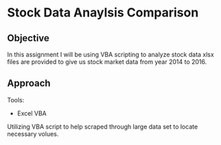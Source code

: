# Stock Data Anaylsis Comparison

## Objective
In this assignment I will be using VBA scripting to analyze stock data xlsx files are provided to give us stock market data from year 2014 to 2016. 

## Approach
Tools:

* Excel VBA


Utilizing VBA script to help scraped through large data set to locate necessary volues. 
